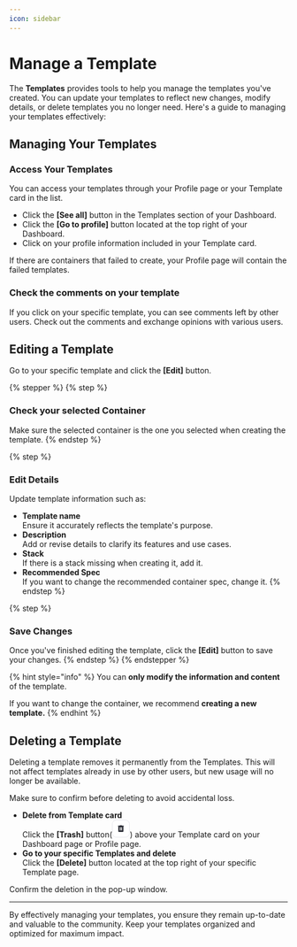 ```yaml
---
icon: sidebar
---
```


# Manage a Template

The **Templates** provides tools to help you manage the templates you've created. You can update your templates to reflect new changes, modify details, or delete templates you no longer need. Here's a guide to managing your templates effectively:

## **Managing Your Templates**

### **Access Your Templates**

You can access your templates through your Profile page or your Template card in the list.

* Click the **\[See all]** button in the Templates section of your Dashboard.
* Click the **\[Go to profile]** button located at the top right of your Dashboard.
* Click on your profile information included in your Template card.

If there are containers that failed to create, your Profile page will contain the failed templates.

### Check the comments on your template

If you click on your specific template, you can see comments left by other users. Check out the comments and exchange opinions with various users.

## **Editing a Template**

Go to your specific template and click the **\[Edit]** button.



{% stepper %}
{% step %}
### **Check your selected Container**

Make sure the selected container is the one you selected when creating the template.
{% endstep %}

{% step %}
### **Edit Details**

Update template information such as:

* **Template name**\
  Ensure it accurately reflects the template's purpose.
* **Description**\
  Add or revise details to clarify its features and use cases.
* **Stack**\
  If there is a stack missing when creating it, add it.
* **Recommended Spec**\
  If you want to change the recommended container spec, change it.
{% endstep %}

{% step %}
### **Save Changes**

Once you've finished editing the template, click the **\[Edit]** button to save your changes.
{% endstep %}
{% endstepper %}

{% hint style="info" %}
You can **only modify the information and content** of the template.&#x20;

If you want to change the container, we recommend **creating a new template.**
{% endhint %}

## **Deleting a Template**

Deleting a template removes it permanently from the Templates. This will not affect templates already in use by other users, but new usage will no longer be available.

Make sure to confirm before deleting to avoid accidental loss.&#x20;

* **Delete from Template card**\
  Click the **\[Trash]** button(![](../../.gitbook/assets/delete.png)) above your Template card on your Dashboard page or Profile page.
* **Go to your specific Templates and delete**\
  Click the **\[Delete]** button located at the top right of your specific Template page.

Confirm the deletion in the pop-up window.

***

By effectively managing your templates, you ensure they remain up-to-date and valuable to the community. Keep your templates organized and optimized for maximum impact.
